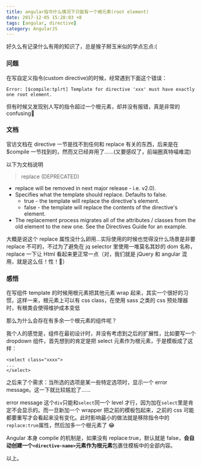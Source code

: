 ```yaml
---
title: angular指令什么情况下只能有一个根元素(root element)
date: 2017-12-05 15:28:03 +8
tags: [angular, directive]
category: AngularJS
---
```


好久么有记录什么有用的知识了，总是猴子掰玉米似的学点忘点:(

### 问题

在写自定义指令(custom directive)的时候，经常遇到下面这个错误：

```
Error: [$compile:tplrt] Template for directive 'xxx' must have exactly one root element.
```

但有时候又发现别人写的指令超过一个根元素，却并没有报错，真是非常的 confusing🤔

### 文档

官访文档在 directive 一节是找不到任何和 replace 有关的东西，后来是在\$compile 一节找到的，然而又已经弃用了……(又要感叹了，前端圈真特喵难混)

以下为文档说明

> replace (DEPRECATED)

- replace will be removed in next major release - i.e. v2.0).
- Specifies what the template should replace. Defaults to false.
  - true - the template will replace the directive's element.
  - false - the template will replace the contents of the directive's element.
- The replacement process migrates all of the attributes / classes from the old element to the new one. See the Directives Guide for an example.

大概是说这个 replace 属性没什么卵用…实际使用的时候也觉得没什么场景是非要 replace 不可的，不过为了避免在 jq selector 里使用一堆莫名其妙的 dom 名称，replace 一下让 Html 看起来更正常一点（对，我们就是 jQuery 和 angular 混用，就是这么任！性！🤷‍）

### 感悟

在写组件 template 的时候用根元素把其他元素 wrap 起来，其实一个很好的习惯，这样一来，根元素上可以有 css class，在使用 sass 之类的 css 预处理器时，有根类会使得维护成本变低

那么为什么会存在有多余一个根元素的组件呢？

我个人的感觉是，组件在最初设计时，并没有考虑到之后的扩展性，比如要写一个 dropdown 组件，首先想到的肯定是把 select 元素作为根元素，于是模板成了这样：

```
<select class="xxxx">
...
</select>
```

之后来了个需求：当所选的选项是某一些特定选项时，显示一个 error message。这一下就比较尴尬了……

error message 这个`div`只能和`select`同一个 level 才行，因为加在`select`里是肯定不会显示的。而一旦新加一个 wrapper 把之前的模板包起来，之前的 css 可能都要重写才会看起来没有变化。此时影响最小的做法就是移除指令中的`replace:true`属性，然后加多一个根元素了 😂

Angular 本身 compile 的机制是，如果没有 replace:true，默认就是 false，**会自动创建一个`<directive-name>`元素作为根元素**包裹住模板中的全部内容。

以上。
